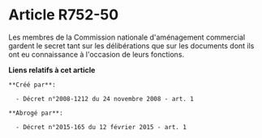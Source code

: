 # Article R752-50

Les membres de la Commission nationale d'aménagement commercial gardent le secret tant sur les délibérations que sur les
documents dont ils ont eu connaissance à l'occasion de leurs fonctions.

**Liens relatifs à cet article**

	**Créé par**:

	  - Décret n°2008-1212 du 24 novembre 2008 - art. 1

	**Abrogé par**:

	  - Décret n°2015-165 du 12 février 2015 - art. 1
